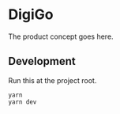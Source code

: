 # DigiGo

The product concept goes here.

## Development

Run this at the project root.

```
yarn
yarn dev
```

